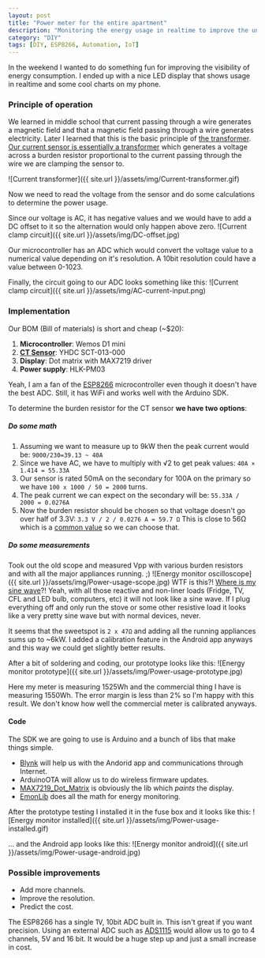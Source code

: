 ```yaml
---
layout: post
title: "Power meter for the entire apartment"
description: "Monitoring the energy usage in realtime to improve the understanding of energy consumption"
category: "DIY"
tags: [DIY, ESP8266, Automation, IoT]
---
```


In the weekend I wanted to do something fun for improving the visibility of energy consumption. I ended up with a nice LED display that shows usage in realtime and some cool charts on my phone.

### Principle of operation

We learned in middle school that current passing through a wire generates a magnetic field and that a magnetic field passing through a wire generates electricity. Later I learned that this is the basic principle of [the transformer](https://en.wikipedia.org/wiki/Transformer). [Our current sensor is essentially a transformer](https://en.wikipedia.org/wiki/Current_clamp#Current_transformer) which generates a voltage across a burden resistor proportional to the current passing through the wire we are clamping the sensor to.

![Current transformer]({{ site.url }}/assets/img/Current-transformer.gif)

Now we need to read the voltage from the sensor and do some calculations to determine the power usage.

Since our voltage is AC, it has negative values and we would have to add a DC offset to it so the alternation would only happen above zero.
![Current clamp circuit]({{ site.url }}/assets/img/DC-offset.jpg)

Our microcontroller has an ADC which would convert the voltage value to a numerical value depending on it's resolution. A 10bit resolution could have a value between 0-1023.

Finally, the circuit going to our ADC looks something like this:
![Current clamp circuit]({{ site.url }}/assets/img/AC-current-input.png)

### Implementation

Our BOM (Bill of materials) is short and cheap (~$20):
1. **Microcontroller**: Wemos D1 mini
2. [**CT Sensor**](https://learn.openenergymonitor.org/electricity-monitoring/ct-sensors/introduction): YHDC SCT-013-000
3. **Display**: Dot matrix with MAX7219 driver
4. **Power supply**: HLK-PM03

Yeah, I am a fan of the [ESP8266](http://bogdan.nimblex.net/diy/2016/10/29/iot-fuzzy-clock.html) microcontroller even though it doesn't have the best ADC. Still, it has WiFi and works well with the Arduino SDK.

To determine the burden resistor for the CT sensor **we have two options**:
##### Do some math

1. Assuming we want to measure up to 9kW then the peak current would be: `9000/230=39.13 ~ 40A`
2. Since we have AC, we have to multiply with √2 to get peak values: `40A × 1.414 = 55.33A`
3. Our sensor is rated 50mA on the secondary for 100A on the primary so we have `100 x 1000 / 50 = 2000` turns.
4. The peak current we can expect on the secondary will be: `55.33A / 2000 = 0.0276A`
5. Now the burden resistor should be chosen so that voltage doesn't go over half of 3.3V: `3.3 V / 2 / 0.0276 A = 59.7 Ω`
This is close to 56Ω which is a [common value](https://ecee.colorado.edu/~mcclurel/resistorsandcaps.pdf) so we can choose that.

##### Do some measurements

Took out the old scope and measured Vpp with various burden resistors and with all the major appliances running. ;)
![Energy monitor oscilloscope]({{ site.url }}/assets/img/Power-usage-scope.jpg)
WTF is this?! [Where is my sine wave](https://learn.openenergymonitor.org/electricity-monitoring/ac-power-theory/introduction)?! Yeah, with all those reactive and non-liner loads (Fridge, TV, CFL and LED bulb, computers, etc) it will not look like a sine wave. If I plug everything off and only run the stove or some other resistive load it looks like a very pretty sine wave but with normal devices, never.

It seems that the sweetspot is `2 x 47Ω` and adding all the running appliances sums up to ~6kW. I added a calibration feature in the Android app anyways and this way we could get slightly better results.

After a bit of soldering and coding, our prototype looks like this:
![Energy monitor prototype]({{ site.url }}/assets/img/Power-usage-prototype.jpg)

Here my meter is measuring 1525Wh and the commercial thing I have is measuring 1550Wh. The error margin is less than 2% so I'm happy with this result. We don't know how well the commercial meter is calibrated anyways.


#### Code

The SDK we are going to use is Arduino and a bunch of libs that make things simple.

* [Blynk](https://github.com/blynkkk/blynk-library/releases/) will help us with the Andorid app and communications through Internet.
* ArduinoOTA will allow us to do wireless firmware updates.
* [MAX7219_Dot_Matrix](https://github.com/nickgammon/MAX7219_Dot_Matrix) is obviously the lib which *paints* the display.
* [EmonLib](https://github.com/openenergymonitor/EmonLib) does all the math for energy monitoring.

<script src="https://gist.github.com/bogdanr/907f819876231cc2fc72b5f727ffe68c.js"></script>

After the prototype testing I installed it in the fuse box and it looks like this:
![Energy monitor installed]({{ site.url }}/assets/img/Power-usage-installed.gif)

... and the Android app looks like this:
![Energy monitor android]({{ site.url }}/assets/img/Power-usage-android.jpg)

### Possible improvements 

* Add more channels.
* Improve the resolution.
* Predict the cost.

The ESP8266 has a single 1V, 10bit ADC built in. This isn't great if you want precision. Using an external ADC such as [ADS1115](http://www.ti.com/lit/ds/symlink/ads1113.pdf) would allow us to go to 4 channels, 5V and 16 bit. It would be a huge step up and just a small increase in cost.
